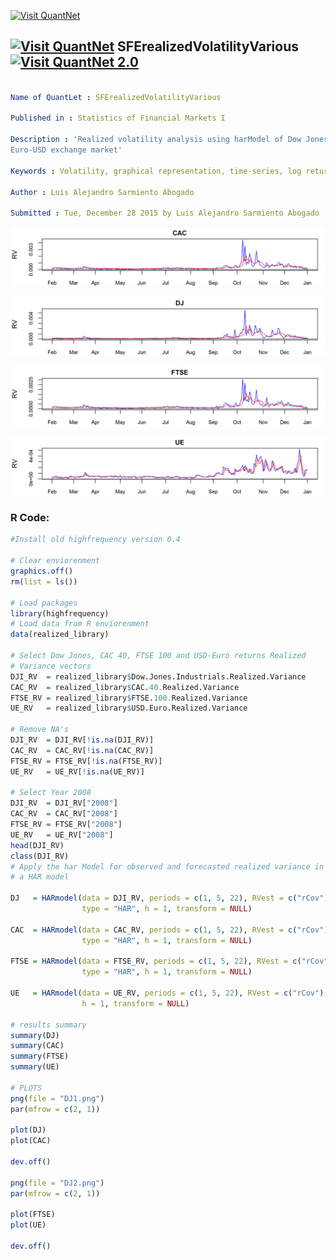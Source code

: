 
[<img src="https://github.com/QuantLet/Styleguide-and-FAQ/blob/master/pictures/banner.png" width="888" alt="Visit QuantNet">](http://quantlet.de/)

## [<img src="https://github.com/QuantLet/Styleguide-and-FAQ/blob/master/pictures/qloqo.png" alt="Visit QuantNet">](http://quantlet.de/) **SFErealizedVolatilityVarious** [<img src="https://github.com/QuantLet/Styleguide-and-FAQ/blob/master/pictures/QN2.png" width="60" alt="Visit QuantNet 2.0">](http://quantlet.de/)

```yaml

Name of QuantLet : SFErealizedVolatilityVarious

Published in : Statistics of Financial Markets I

Description : 'Realized volatility analysis using harModel of Dow Jones, CAC 50, FTSE 100 and
Euro-USD exchange market'

Keywords : Volatility, graphical representation, time-series, log returns, variance

Author : Luis Alejandro Sarmiento Abogado

Submitted : Tue, December 28 2015 by Luis Alejandro Sarmiento Abogado

```

![Picture1](CAC.png)

![Picture2](DJ.png)

![Picture3](FTSE.png)

![Picture3](UE.png)


### R Code:
```r
#Install old highfrequency version 0.4

# Clear enviorenment
graphics.off()
rm(list = ls())

# Load packages
library(highfrequency)
# Load data from R enviorenment
data(realized_library)

# Select Dow Jones, CAC 40, FTSE 100 and USD-Euro returns Realized
# Variance vectors
DJI_RV  = realized_library$Dow.Jones.Industrials.Realized.Variance
CAC_RV  = realized_library$CAC.40.Realized.Variance
FTSE_RV = realized_library$FTSE.100.Realized.Variance
UE_RV   = realized_library$USD.Euro.Realized.Variance

# Remove NA's
DJI_RV  = DJI_RV[!is.na(DJI_RV)]
CAC_RV  = CAC_RV[!is.na(CAC_RV)]
FTSE_RV = FTSE_RV[!is.na(FTSE_RV)]
UE_RV   = UE_RV[!is.na(UE_RV)]

# Select Year 2008
DJI_RV  = DJI_RV["2008"]
CAC_RV  = CAC_RV["2008"]
FTSE_RV = FTSE_RV["2008"]
UE_RV   = UE_RV["2008"]
head(DJI_RV)
class(DJI_RV)
# Apply the har Model for observed and forecasted realized variance in
# a HAR model

DJ   = HARmodel(data = DJI_RV, periods = c(1, 5, 22), RVest = c("rCov"), 
                type = "HAR", h = 1, transform = NULL)

CAC  = HARmodel(data = CAC_RV, periods = c(1, 5, 22), RVest = c("rCov"), 
                type = "HAR", h = 1, transform = NULL)

FTSE = HARmodel(data = FTSE_RV, periods = c(1, 5, 22), RVest = c("rCov"), 
                type = "HAR", h = 1, transform = NULL)

UE   = HARmodel(data = UE_RV, periods = c(1, 5, 22), RVest = c("rCov"), type = "HAR", 
                h = 1, transform = NULL)

# results summary
summary(DJ)
summary(CAC)
summary(FTSE)
summary(UE)

# PLOTS
png(file = "DJ1.png")
par(mfrow = c(2, 1))

plot(DJ)
plot(CAC)

dev.off()

png(file = "DJ2.png")
par(mfrow = c(2, 1))

plot(FTSE)
plot(UE)

dev.off()



```

